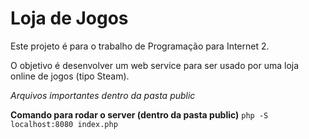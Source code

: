 # Loja de Jogos
Este projeto é para o trabalho de Programação para Internet 2.

O objetivo é desenvolver um web service para ser usado por uma loja online de jogos (tipo Steam).


*Arquivos importantes dentro da pasta public*

**Comando para rodar o server (dentro da pasta public)**
`php -S localhost:8080 index.php`